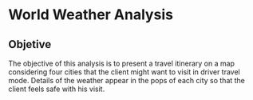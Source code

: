 # World Weather Analysis
## Objetive
The objective of this analysis is to present a travel itinerary on a map considering four cities that the client might want to visit in driver travel mode. 
Details of the weather appear in the pops of each city so that the client feels safe with his visit.
